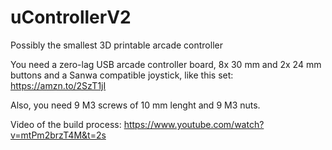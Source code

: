 # uControllerV2
Possibly the smallest 3D printable arcade controller

You need a zero-lag USB arcade controller board, 8x 30 mm and 2x 24 mm buttons and a Sanwa compatible joystick, like this set: https://amzn.to/2SzT1jI

Also, you need 9 M3 screws of 10 mm lenght and 9 M3 nuts.

Video of the build process: https://www.youtube.com/watch?v=mtPm2brzT4M&t=2s
